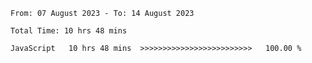 <!--START_SECTION:waka-->

```all_time
From: 07 August 2023 - To: 14 August 2023

Total Time: 10 hrs 48 mins

JavaScript   10 hrs 48 mins  >>>>>>>>>>>>>>>>>>>>>>>>>   100.00 %
```

<!--END_SECTION:waka-->
